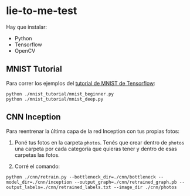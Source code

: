 # lie-to-me-test
Hay que instalar:
- Python _<insert link>_
- Tensorflow _<insert link>_
- OpenCV _<insert link>_

## MNIST Tutorial
Para correr los ejemplos del [tutorial de MNIST de Tensorflow](https://www.tensorflow.org/tutorials/layers):
```
python ./mnist_tutorial/mnist_beginner.py
python ./mnist_tutorial/mnist_deep.py
```

## CNN Inception
Para reentrenar la última capa de la red Inception con tus propias fotos:

1. Poné tus fotos en la carpeta `photos`.
Tenés que crear dentro de `photos` una carpeta por cada categoría que quieras tener y dentro de esas carpetas las fotos.

2. Corré el comando:
```
python ./cnn/retrain.py --bottleneck_dir=./cnn/bottleneck --model_dir=./cnn/inception --output_graph=./cnn/retrained_graph.pb --output_labels=./cnn/retrained_labels.txt --image_dir ./cnn/photos
```
